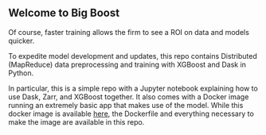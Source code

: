 ## Welcome to Big Boost

Of course, faster training allows the firm to see a ROI on data and models quicker.

To expedite model development and updates, this repo contains Distributed (MapReduce) data preprocessing and training with XGBoost and Dask in Python.

In particular, this is a simple repo with a Jupyter notebook explaining how to use Dask, Zarr, and XGBoost together. It also comes with a Docker image running an extremely basic app that makes use of the model. While this docker image is available [here](https://hub.docker.com/r/chadgueli/deploy-boost), the Dockerfile and everything necessary to make the image are available in this repo.
